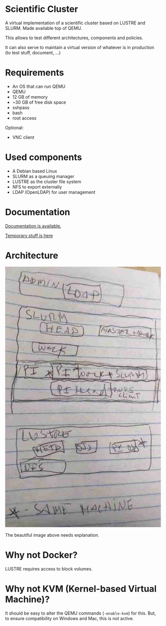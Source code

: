 # Scientific Cluster

A virtual implementation of a scientific cluster based on LUSTRE and
SLURM. Made available top of QEMU.

This allows to test different architectures, components and policies.

It can also serve to maintain a virtual version of whatever is in
production (to test stuff, document, ...)

# Requirements

- An OS that can run QEMU
- QEMU
- 12 GB of memory
- ~30 GB of free disk space
- sshpass
- bash
- root access

Optional:

- VNC client

# Used components

- A Debian based Linux
- SLURM as a queuing manager
- LUSTRE as the cluster file system
- NFS to export externally
- LDAP (OpenLDAP) for user management

# Documentation

[Documentation is available.](http://cluster.tiago.org)

[Temporary stuff is here](temp.md)

# Architecture

![Architecture](arch.jpg)

The beautiful image above needs explanation.


# Why not Docker?

LUSTRE requires access to block volumes.

# Why not KVM (Kernel-based Virtual Machine)?

It should be easy to alter the QEMU commands (`-enable-kvm`) for this.
But, to ensure compatibility on Windows and Mac, this is not active.

